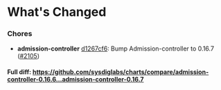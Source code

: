 # What's Changed

### Chores
- **admission-controller** [d1267cf6](https://github.com/sysdiglabs/charts/commit/d1267cf668829b16a91d66fcb05be9dedbb70df0): Bump Admission-controller to 0.16.7 ([#2105](https://github.com/sysdiglabs/charts/issues/2105))
#### Full diff: https://github.com/sysdiglabs/charts/compare/admission-controller-0.16.6...admission-controller-0.16.7

